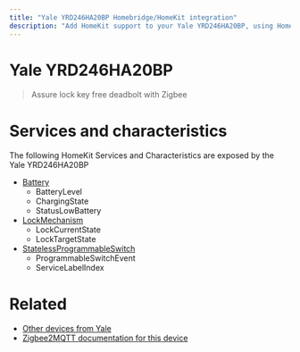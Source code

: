 ```yaml
---
title: "Yale YRD246HA20BP Homebridge/HomeKit integration"
description: "Add HomeKit support to your Yale YRD246HA20BP, using Homebridge, Zigbee2MQTT and homebridge-z2m."
---
```

<!---
This file has been GENERATED using src/docgen/docgen.ts
DO NOT EDIT THIS FILE MANUALLY!
-->
# Yale YRD246HA20BP
> Assure lock key free deadbolt with Zigbee


# Services and characteristics
The following HomeKit Services and Characteristics are exposed by
the Yale YRD246HA20BP

* [Battery](../../battery.md)
  * BatteryLevel
  * ChargingState
  * StatusLowBattery
* [LockMechanism](../../lock.md)
  * LockCurrentState
  * LockTargetState
* [StatelessProgrammableSwitch](../../action.md)
  * ProgrammableSwitchEvent
  * ServiceLabelIndex


# Related
* [Other devices from Yale](../index.md#yale)
* [Zigbee2MQTT documentation for this device](https://www.zigbee2mqtt.io/devices/YRD246HA20BP.html)